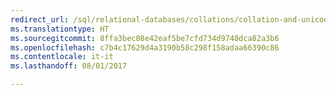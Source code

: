 ```yaml
--- 
redirect_url: /sql/relational-databases/collations/collation-and-unicode-support
ms.translationtype: HT
ms.sourcegitcommit: 8ffa3bec08e42eaf5be7cfd734d9748dca82a3b6
ms.openlocfilehash: c7b4c17629d4a3190b58c298f158adaa66390c86
ms.contentlocale: it-it
ms.lasthandoff: 08/01/2017

--- 
```


